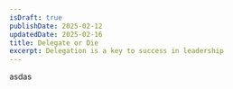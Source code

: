 ```yaml
---
isDraft: true
publishDate: 2025-02-12
updatedDate: 2025-02-16
title: Delegate or Die
excerpt: Delegation is a key to success in leadership
---
```

asdas